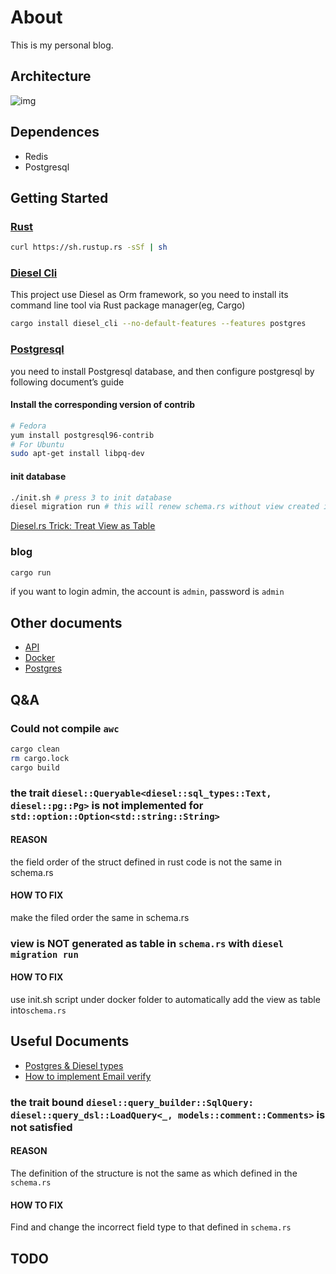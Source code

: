 # About

This is my personal blog.

## Architecture

![img](imges/architecture.png)

## Dependences

- Redis
- Postgresql

## Getting Started

### [Rust](https://www.rust-lang.org/)

```bash
curl https://sh.rustup.rs -sSf | sh
```

### [Diesel Cli](https://github.com/diesel-rs/diesel)

This project use Diesel as Orm framework, so you need to install its command line tool via Rust package manager(eg, Cargo)

```bash
cargo install diesel_cli --no-default-features --features postgres
```

### [Postgresql](https://www.postgresql.org/)

you need to install Postgresql database, and then configure postgresql by following document’s guide

#### Install the corresponding version of contrib

```bash
# Fedora
yum install postgresql96-contrib
# For Ubuntu
sudo apt-get install libpq-dev
```

#### init database

```bash
./init.sh # press 3 to init database
diesel migration run # this will renew schema.rs without view created in create_tags/up.sql
```

[Diesel.rs Trick: Treat View as Table](https://deterministic.space/diesel-view-table-trick.html)

### blog

```bash
cargo run  
```

if you want to login admin, the account is `admin`, password is `admin`

## Other documents

- [API](docs/api.md)
- [Docker](docs/docker.md)
- [Postgres](docs/pg.md)

## Q&A

### Could not compile `awc`

```bash
cargo clean
rm cargo.lock
cargo build
```

### the trait `diesel::Queryable<diesel::sql_types::Text, diesel::pg::Pg>` is not implemented for `std::option::Option<std::string::String>`

#### REASON

the field order of the struct defined in rust code is not the same in schema.rs

#### HOW TO FIX

make the filed order the same in schema.rs

### view is NOT generated as table in `schema.rs` with `diesel migration run`

#### HOW TO FIX

use init.sh script under docker folder to automatically add the view as table into`schema.rs`

## Useful Documents

- [Postgres & Diesel types](https://kotiri.com/2018/01/31/postgresql-diesel-rust-types.html)
- [How to implement Email verify](https://segmentfault.com/a/1190000014522351)

### the trait bound `diesel::query_builder::SqlQuery: diesel::query_dsl::LoadQuery<_, models::comment::Comments>` is not satisfied

#### REASON

The definition of the structure is not the same as which defined in the `schema.rs`

#### HOW TO FIX

Find and change the incorrect field type to that defined in `schema.rs`

## TODO
